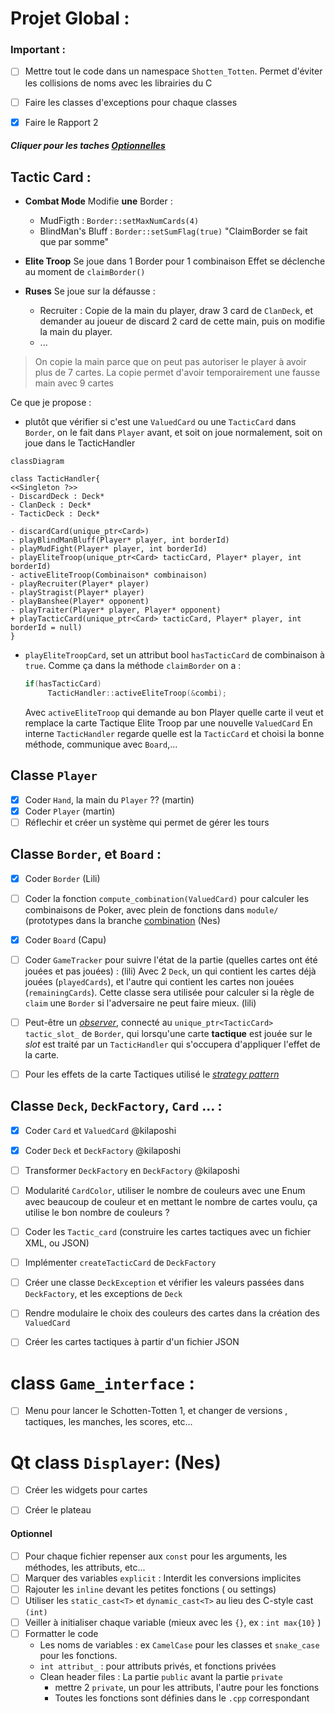 

# Projet Global :
### Important :
- [ ] Mettre tout le code dans un namespace `Shotten_Totten`.
Permet d'éviter les collisions de noms avec les librairies du C 
- [ ] Faire les classes d'exceptions pour chaque classes

- [X] Faire le Rapport 2

##### Cliquer pour les taches [Optionnelles](#optionnel)

## Tactic Card :

- **Combat Mode**
  Modifie **une** Border :
    - MudFigth : `Border::setMaxNumCards(4)`
    - BlindMan's Bluff : `Border::setSumFlag(true)` "ClaimBorder se fait que par somme"

- **Elite Troop**
  Se joue dans 1 Border pour 1 combinaison
  Effet se déclenche au moment de `claimBorder()`

- **Ruses**
  Se joue sur la défausse :
    - Recruiter : Copie de la main du player, draw 3 card de `ClanDeck`, et demander au joueur de discard 2 card de cette main, puis on modifie la main du player.
    - ...
> On copie la main parce que on peut pas autoriser le player à avoir plus de 7 cartes. La copie permet d'avoir temporairement une fausse main avec 9 cartes


Ce que je propose :
- plutôt que vérifier si c'est une `ValuedCard` ou une `TacticCard` dans `Border`, on le fait dans `Player` avant, et soit on joue normalement, soit on joue dans le TacticHandler
```mermaid
classDiagram

class TacticHandler{
<<Singleton ?>>
- DiscardDeck : Deck*
- ClanDeck : Deck*
- TacticDeck : Deck*

- discardCard(unique_ptr<Card>)
- playBlindManBluff(Player* player, int borderId)
- playMudFight(Player* player, int borderId)
- playEliteTroop(unique_ptr<Card> tacticCard, Player* player, int borderId)
- activeEliteTroop(Combinaison* combinaison)
- playRecruiter(Player* player)
- playStragist(Player* player)
- playBanshee(Player* opponent)
- playTraiter(Player* player, Player* opponent)
+ playTacticCard(unique_ptr<Card> tacticCard, Player* player, int borderId = null)
}
```
- `playEliteTroopCard`, set un attribut bool `hasTacticCard` de combinaison à `true`. Comme ça dans la méthode `claimBorder` on a :
   ``` c++
   if(hasTacticCard)
		TacticHandler::activeEliteTroop(&combi);
    ``` 
	Avec `activeEliteTroop` qui demande au bon Player quelle carte il veut et remplace la carte Tactique Elite Troop par une nouvelle `ValuedCard`
En interne `TacticHandler` regarde quelle est la `TacticCard` et choisi la bonne méthode, communique avec `Board`,...


## Classe `Player`
- [x] Coder `Hand`, la main du `Player` ?? (martin)
- [x] Coder `Player` (martin)
- [ ] Réflechir et créer un système qui permet de gérer les tours

## Classe `Border`, et `Board` :
- [x] Coder `Border` (Lili)
- [ ] Coder la fonction `compute_combination(ValuedCard)` pour calculer les combinaisons de Poker, avec plein de fonctions dans `module/` (prototypes dans la branche [combination](https://github.com/kilaposhi/Shotten-Totten/tree/combination) (Nes)
- [x] Coder `Board` (Capu)
  
- [ ] Coder `GameTracker` pour suivre l'état de la partie (quelles cartes ont été jouées et pas jouées) : (lili)
Avec 2 `Deck`, un qui contient les cartes déjà jouées (`playedCards`), et l'autre qui contient
les cartes non jouées (`remainingCards`). Cette classe sera utilisée pour calculer si la règle de `claim` une `Border`
si l'adversaire ne peut faire mieux. (lili)
  
  
- [ ] Peut-être un [*observer*](https://refactoring.guru/design-patterns/observer),
  connecté au `unique_ptr<TacticCard> tactic_slot_` de `Border`, qui lorsqu'une carte **tactique** est jouée sur le *slot*
  est traité par un `TacticHandler` qui s'occupera d'appliquer l'effet de la carte.
- [ ] Pour les effets de la carte Tactiques utilisé le [*strategy pattern*](https://refactoring.guru/design-patterns/strategy)

## Classe `Deck`, `DeckFactory`, `Card` ... :
- [x] Coder `Card` et `ValuedCard` @kilaposhi
- [x] Coder `Deck` et `DeckFactory` @kilaposhi
- [ ] Transformer `DeckFactory` en `DeckFactory` @kilaposhi
   

- [ ] Modularité `CardColor`, utiliser le nombre de couleurs avec une Enum avec beaucoup de couleur et en mettant le nombre de cartes voulu, ça utilise le bon nombre de couleurs ?
- [ ] Coder les `Tactic_card`  (construire les cartes tactiques avec un fichier XML, ou JSON)
- [ ] Implémenter `createTacticCard` de `DeckFactory`
- [ ] Créer une classe `DeckException` et vérifier
les valeurs passées dans `DeckFactory`, et les exceptions de `Deck`
- [ ] Rendre modulaire le choix des couleurs des cartes dans la création des `ValuedCard`
- [ ] Créer les cartes tactiques à partir d'un fichier JSON

# class `Game_interface` : 
- [ ] Menu pour lancer le Schotten-Totten 1, et changer de versions
, tactiques, les manches, les scores, etc...

# Qt class `Displayer`: (Nes)
- [ ] Créer les widgets pour cartes
- [ ] Créer le plateau


#### Optionnel
- [ ] Pour chaque fichier repenser aux `const` pour les arguments, les méthodes, les attributs, etc...
- [ ] Marquer des variables `explicit` : Interdit les conversions implicites
- [ ] Rajouter les `inline` devant les petites fonctions ( ou settings)
- [ ] Utiliser les `static_cast<T>` et `dynamic_cast<T>` au lieu des C-style cast `(int)`
- [ ] Veiller à initialiser chaque variable (mieux avec les `{}`, ex : `int max{10}` )
- [ ] Formatter le code
    - Les noms de variables :  ex `CamelCase` pour les classes et `snake_case` pour les fonctions.
    - `int attribut_` : pour attributs privés, et fonctions privées
    - Clean header files : La partie `public` avant la partie `private`
      - mettre 2 `private`, un pour les attributs, l'autre pour les fonctions
      - Toutes les fonctions sont définies dans le `.cpp` correspondant
